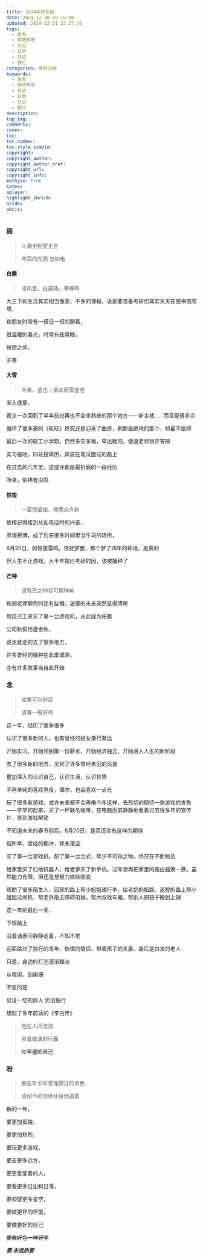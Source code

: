 ```yaml
---
title: 2024年终总结
date: 2024-12-30 16:16:00
updated: 2024-12-31 23:37:16
tags:
  - 发电
  - 啊吧啊吧
  - 日记
  - 日常
  - 月记
  - 旅行
categories: 年终总结
keywords:
  - 发电
  - 啊吧啊吧
  - 日记
  - 日常
  - 月记
  - 旅行
description: 
top_img:
comments:
cover:
toc:
toc_number:
toc_style_simple:
copyright:
copyright_author:
copyright_author_href:
copyright_url:
copyright_info:
mathjax: true
katex:
aplayer:
highlight_shrink:
aside:
abcjs:
---
```


### 顾

> 人潮里相望无言
>
> 岑寂的光阴 忽如电

#### 白露

> 凉风至，白露降，寒蝉鸣

大三下的生活其实相当惬意，不多的课程，说是要准备考研但其实天天在图书馆爬塔，

和朋友时常有一搭没一搭的聊着，

很温暖的春光，时常有些晃眼，

恍惚之间，

岁寒

#### 大雪

> 大者，盛也；至此而雪盛也

渐入盛夏，

我又一次回到了半年前说再也不会来熬夜的那个地方——新主楼......而且是很多次

循环了很多遍的《皎皎》终究还是迎来了曲终，刹那最绝艳的那个，却最不值得

最后一次的软工小学期，仍然多灾多难，早出晚归，傻逼老师锐评答辩

实习被咕，四处投简历，奔波在笔试面试的路上

在过去的几年里，这或许都是最折磨的一段经历

所幸，依稀有虫鸣

#### 惊蛰

> 一雷惊蛰始，微雨众卉新

依稀记得接到从灿电话时的兴奋，

灵境赛博，成了后来很多时间里当牛马的场所，

8月20日，如惊蛰雷鸣，惊扰梦醒，那个梦了四年的神话，是真的

但人生不止游戏，大半年摆烂考研的因，该被播种了

#### 芒种

> 谓有芒之种谷可稼种矣

和胡老师聊完时还有些懵，迷蒙的未来突然变得清晰

用自己工资买了第一台游戏机，从此成为任豚

公司秋假恰逢金秋，

说走就走的去了很多地方，

许多曾经的播种在此季成熟，

亦有许多故事当自此开始

### 念

> 如果可以的话
>
> 请等一等好吗

这一年，经历了很多很多

认识了很多新的人，也有曾经的好友渐行渐远

开始实习，开始领到第一份薪水，开始经济独立，开始进入人生的新阶段

去了很多新的地方，见到了许多曾经未见的风景

更加深入的认识自己，认识生活，认识世界

不再单纯的喜欢黑夜，偶尔，也会喜欢一点光



玩了很多新游戏，或许未来都不会再像今年这样，去热切的期待一款游戏的发售——早早的起来，买了一杯联名咖啡，在电脑面前静静地看着过去很多年的宣传片，直到游戏解锁

不知道未来的春节前后，8月20日，是否还会有这样的期待

但所幸，曾经的期许，并未落空



买了第一台游戏机，配了第一台台式，年少不可得之物，终究在不断触及



给家里买了扫地机器人，给老爹买了新手机，过年想再把家里的路由器换一换，虽然能力有限，但还是想努力做些改变



帮助了很多陌生人，回家的路上帮小姐姐递行李，给老奶奶指路，返程的路上帮小姐姐过闸机，帮老外指无障碍电梯，帮大叔找车厢，帮别人把箱子搬到上铺



这一年的最后一天，

下班路上

沿着通惠河静静走着，不知不觉

迎面路过了独行的青年、依偎的情侣、带着孩子的夫妻、最后是白发的老人

只是，身边的灯光逐渐黯淡

从喧闹，到阑珊

不变的是

见证一切的旅人 仍旧独行

想起了多年前读的《李白传》

> 他在人间流浪
>
> 带着微薄的行囊
>
> 和**丰盛的自己**

### 盼

> 那些年少时曾憧憬过的景色
>
> 请如今的你继续替他追着

新的一年，

要更加孤独，

要更加热烈，

要玩更多游戏，

要去更多远方，

要更爱爱着的人，

要看更多日出和日落，

要仰望更多星空，

要做更坏的坏蛋，

要做更好的自己

~~要像好色一样好学~~

***要 永远热爱***







